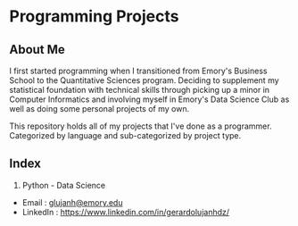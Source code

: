 # Programming Projects

## About Me

I first started programming when I transitioned from Emory's Business School to the Quantitative Sciences program. Deciding to supplement my statistical foundation with technical skills through picking up a minor in Computer Informatics and involving myself in Emory's Data Science Club as well as doing some personal projects of my own.

This repository holds all of my projects that I've done as a programmer. Categorized by language and sub-categorized by project type.

## Index

  1. Python
    - Data Science
    
- Email : glujanh@emory.edu
- LinkedIn : https://www.linkedin.com/in/gerardolujanhdz/
